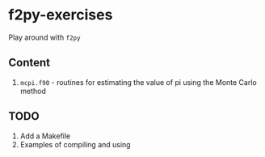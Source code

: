# f2py-exercises
Play around with `f2py`

## Content

1. `mcpi.f90` - routines for estimating the value of pi using the Monte Carlo method

## TODO

1. Add a Makefile
2. Examples of compiling and using

